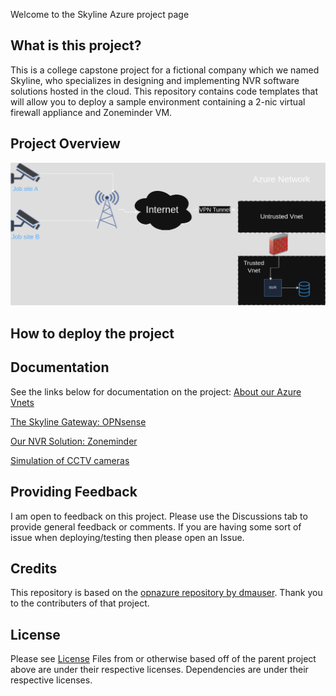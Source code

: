 Welcome to the Skyline Azure project page

## What is this project? ##

This is a college capstone project for a fictional company which we named Skyline, who specializes in designing and implementing NVR software solutions hosted in the cloud. This repository contains code templates that will allow you to deploy a sample environment containing a 2-nic virtual firewall appliance and Zoneminder VM.

## Project Overview ##

![Skyline network topology diagram](docs/images/project-topology.png)

## How to deploy the project ##

## Documentation ##

See the links below for documentation on the project:
[About our Azure Vnets](docs/vnets.md)

[The Skyline Gateway: OPNsense](docs/opnsense.md)

[Our NVR Solution: Zoneminder](docs/zoneminder.md)

[Simulation of CCTV cameras](docs/camera-deployment.md)

## Providing Feedback ##

I am open to feedback on this project. Please use the Discussions tab to provide general feedback or comments. If you are having some sort of issue when deploying/testing then please open an Issue.

## Credits ##

This repository is based on the [opnazure repository by dmauser](https://github.com/dmauser/opnazure/tree/master). Thank you to the contributers of that project.

## License ##
Please see [License](LICENSE)
Files from or otherwise based off of the parent project above are under their respective licenses.
Dependencies are under their respective licenses.